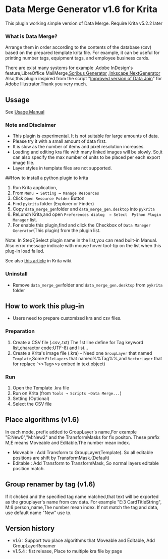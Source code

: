 # Data Merge Generator v1.6 for Krita 

This plugin working simple version of Data Merge.
Require Krita v5.2.2 later

### What is Data Merge?
Arrange them in order according to the contents of the database (csv) based on the prepared template krita file. For example, it can be useful for printing number tags, equipment tags, and employee business cards.

There are exist many systems for example ,Adobe InDesign's feature,LibreOffice MailMerge,[Scribus Generator](https://berteh.github.io/ScribusGenerator/)  ,[Inkscape NextGenerator](https://gitlab.com/Moini/nextgenerator) 
Also,this plugin inspired from the script "[Improved version of Data Join](http://indesigner.blog101.fc2.com/blog-entry-230.html
)"  for Adobe Illustrator.Thank you very much.

## Ussage
See [Usage Manual](https://sumireneko.github.io/data_merge_generator/data_merge_gen/Manual.html)

### Note and Disclaimer
* This plugin is experimental. It is not suitable for large amounts of data.
* Please try it with a small amount of data first.
* It is slow as the number of items and pixel resolution increases.
* Loading and editing kra file with many linked images will be slowly.
So,it can also specify the max number of units to be placed per each export image file.
* Layer styles in template files are not supported.


##How to install a python plugin to krita
1. Run Krita application,
2. From `Menu → Setting → Manage Resources`
3. Click `Open Resource Folder` Button
4. Find `pykrita` folder (Explorer or Finder)
5. Copy `data_merge_gen`folder and `data_merge_gen.desktop` into `pykrita`
6. ReLunch Krita,and open `Preferences dialog  → Select  Python Plugin Manager` list.
7. For enable this plugin,find and click the Checkbox of `Data Maneger Generator`(This plugin) from the plugin list.

Note:
In Step7,Select plugin name in the list,you can read built-in Manual.
Also error message indicate with mouse hover tool-tip on the list when this plug-in load failed.

See also [this article](https://docs.krita.org/en/user_manual/python_scripting/install_custom_python_plugin.html) in Krita wiki.

### Uninstall
* Remove `data_merge_gen`folder and `data_merge_gen.desktop` from `pykrita` folder


## How to work this plug-in
* Users need to prepare customized kra and csv files.

### Preparation
1. Create a CSV file (.csv,.txt) The 1st line define for Tag keyword list,charactor code:UTF-8) and list...
2. Create a Krita's image file (.kra) - Need one `GroupLayer` that named `Template`,Some `FileLayers` that named%%Tag%%,and `VectorLayer` that for replace `&lt;&lt;Tag&gt;&gt;s embed in text object)

### Run
1. Open the Template .kra file
2. Run on Krita (from `Tools → Scripts →Data Merge...`)
3. Setting (Optional)
4. Select the CSV file

## Place algorithms (v1.6)
In each mode, prefix added to GroupLayer's name,For example "E:New0","M:New2" and the TransformMasks for fix positon. 
These prefix M,E means Moveable and Editable.The number mean index.
* Moveable  : Add Transform to GroupLayer(Template). So all editable positions are shift by TransformMask.(Default)
* Editable  : Add Transform to TransformMask, So normal layers editable position match. 

## Group renamer by tag (v1.6)
If it chcked and the specified tag name matched,that text will be exported as the grouplayer's name from csv data.
For example "E:3 CardTitleString", M:6 person_name,The number mean index.
If not match the tag and data, use default name "New" use to.

## Version history
* v1.6 : Support two place algorithms that Moveable and Editable, Add GroupLayerRenamer
* v1.5.4 : fist release, Place to multiple kra file by page

